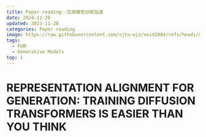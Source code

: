 ```yaml
---
title: Paper reading--生成模型训练加速
date: 2024-11-28
updated: 2023-11-28
categories: Paper-reading
image: https://raw.githubusercontent.com/xjtu-wjz/void2004/refs/heads/main/pics_for_post/_2024-11-24%20211237.webp
tags:
  - 科研
  - Generative Models
top: 1
---
```



# REPRESENTATION ALIGNMENT FOR GENERATION: TRAINING DIFFUSION TRANSFORMERS IS EASIER THAN YOU THINK


